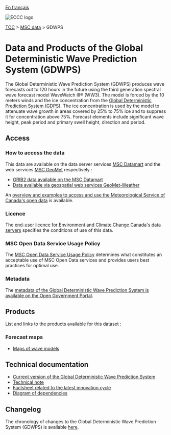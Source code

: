 [En français](readme_gdwps_fr.md)

![ECCC logo](../../img_eccc-logo.png)

[TOC](../../readme_en.md) > [MSC data](../readme_en.md) > GDWPS

# Data and Products of the Global Deterministic Wave Prediction System (GDWPS) 

The Global Deterministic Wave Prediction System (GDWPS) produces wave forecasts out to 120 hours in the future using the third generation spectral wave forecast model WaveWatch III® (WW3). The model is forced by the 10 meters winds and the ice concentration from the [Global Deterministic Prediction System (GDPS)](../nwp_gdps/readme_gdps_en.md). The ice concentration is used by the model to attenuate wave growth in areas covered by 25% to 75% ice and to suppress it for concentration above 75%. Forecast elements include significant wave height, peak period and primary swell height, direction and period.

## Access

### How to access the data

This data are available on the data server services [MSC Datamart](../../msc-datamart/readme_en.md) and the web services [MSC GeoMet](../../msc-geomet/readme_en.md) respectively :

* [GRIB2 data available on the MSC Datamart](readme_gdwps-datamart_en.md) 
* [Data available via geospatial web services GeoMet-Weather](../../msc-geomet/readme_en.md)

An [overview and examples to access and use the Meteorological Service of Canada's open data](../../usage/readme_en.md) is available.

### Licence

The [end-user licence for Environment and Climate Change Canada's data servers](../../licence/readme_en.md) specifies the conditions of use of this data.

### MSC Open Data Service Usage Policy

The [MSC Open Data Service Usage Policy](../../usage-policy/readme_en.md) determines what constitutes an acceptable use of MSC Open Data services and provides users best practices for optimal use.

### Metadata

The [metadata of the Global Deterministic Wave Prediction System is available on the Open Government Portal](https://open.canada.ca/data/en/dataset/803a6e2a-41ed-44c2-9eeb-1b5306b4048e).

## Products

List and links to the products available for this dataset :

### Forecast maps

* [Maps of wave models](https://weather.gc.ca/model_forecast/wave_e.html)

## Technical documentation

* [Current version of the Global Deterministic Wave Prediction System](https://collaboration.cmc.ec.gc.ca/cmc/CMOI/product_guide/docs/tech_specifications/tech_specifications_GDWPS_e.pdf)
* [Technical note](https://collaboration.cmc.ec.gc.ca/cmc/CMOI/product_guide/docs/tech_notes/technote_gdwps_e.pdf)
* [Factsheet related to the latest innovation cycle](https://collaboration.cmc.ec.gc.ca/cmc/cmoi/product_guide/docs/fact_sheets/factsheet_gdwps-190_e.pdf)
* [Diagram of dependencies](https://collaboration.cmc.ec.gc.ca/cmc/cmos/public_doc/msc-data/nwep-dependency-diagrams/system_GDWPS_en.svg)

## Changelog

The chronology of changes to the Global Deterministic Wave Prediction System (GDWPS) is available [here](changelog_gdwps_en.md).


